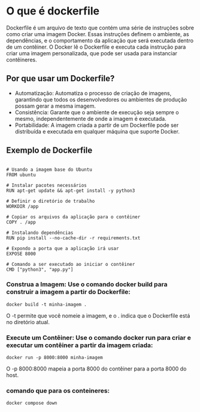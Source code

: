# O que é dockerfile

Dockerfile é um arquivo de texto que contém uma série de instruções sobre como criar uma imagem Docker. Essas instruções definem o ambiente, as dependências, e o comportamento da aplicação que será executada dentro de um contêiner. O Docker lê o Dockerfile e executa cada instrução para criar uma imagem personalizada, que pode ser usada para instanciar contêineres.

## Por que usar um Dockerfile?
- Automatização: Automatiza o processo de criação de imagens, garantindo que todos os desenvolvedores ou ambientes de produção possam gerar a mesma imagem.
- Consistência: Garante que o ambiente de execução seja sempre o mesmo, independentemente de onde a imagem é executada.
- Portabilidade: A imagem criada a partir de um Dockerfile pode ser distribuída e executada em qualquer máquina que suporte Docker.

## Exemplo de Dockerfile
```

# Usando a imagem base do Ubuntu
FROM ubuntu

# Instalar pacotes necessários
RUN apt-get update && apt-get install -y python3

# Definir o diretório de trabalho
WORKDIR /app

# Copiar os arquivos da aplicação para o contêiner
COPY . /app

# Instalando dependências
RUN pip install --no-cache-dir -r requirements.txt

# Expondo a porta que a aplicação irá usar
EXPOSE 8000

# Comando a ser executado ao iniciar o contêiner
CMD ["python3", "app.py"]
```

### Construa a Imagem: Use o comando docker build para construir a imagem a partir do Dockerfile:
```
docker build -t minha-imagem .
```
O -t permite que você nomeie a imagem, e o . indica que o Dockerfile está no diretório atual.

### Execute um Contêiner: Use o comando docker run para criar e executar um contêiner a partir da imagem criada:
```
docker run -p 8000:8000 minha-imagem
```
O -p 8000:8000 mapeia a porta 8000 do contêiner para a porta 8000 do host.

### comando que para os conteineres:

```
docker compose down
```